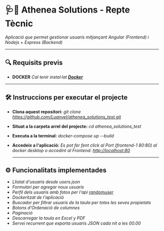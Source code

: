 # 🩺🧬 Athenea Solutions - Repte Tècnic

_Aplicació que permet gestionar usuaris mitjançant Angular (Frontend) i Nodejs + Express (Backend)_  

---

## 🔍 Requisits previs
* **DOCKER** _Cal tenir instal·lat **[Docker](https://www.docker.com/products/docker-desktop/)**_

---

## 🛠️ Instruccions per executar el projecte
* **Clona aquest repositori:** _git clone https://github.com/Luanvel/athenea_solutions_test.git_
* **Situat a la carpeta arrel del projecte:** _cd athenea_solutions_test_
* **Executa a la terminal:** _docker-compose up --build_
* **Accedeix a l'aplicació:**  _Es pot fer fent click al Port (frontend-1 80:80) al docker desktop o accedint al Frontend: [http://localhost:80](http://localhost:80)_

  ---

## ⚙️ Funcionalitats implementades

* _Llistat d'usuaris desde users.json_
* _Formulari per agregar nous usuaris_
* _Perfil dels usuaris amb fotos per l'api [randomuser](https://randomuser.me/)_
* _Dockeritzat de l'aplicació_
* _Buscador per filtrar usuaris de la taula per totes les seves propietats_
* _Botons d'Ordenació de columnes_
* _Paginació_
* _Descarregar la taula en Excel y PDF_
* _Servei recurrent que exporta usuaris JSON cada nit a les 00.00_
